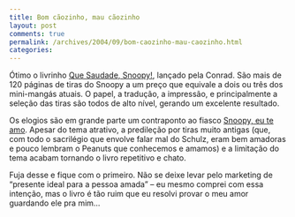```yaml
---
title: Bom cãozinho, mau cãozinho
layout: post
comments: true
permalink: /archives/2004/09/bom-caozinho-mau-caozinho.html
categories:
---
```

Ótimo o livrinho <a href="http://www.lojaconrad.com.br/produto.asp?id=257" >Que Saudade, Snoopy!</a>, lançado pela Conrad. São mais de 120 páginas de tiras do Snoopy a um preço que equivale a dois ou três dos mini-mangás atuais. O papel, a tradução, a impressão, e principalmente a seleção das tiras são todos de alto nível, gerando um excelente resultado.

<img src="//chester.me/img/blig/snoopyamo.jpg" border=0 alt="" align="left" border=1>Os elogios são em grande parte um contraponto ao fiasco <a href="http://www.omelete.com.br/quadrinhos/artigos/base\_para\_artigos.asp?artigo=2010" >Snoopy, eu te amo</a>. Apesar do tema atrativo, a predileção por tiras muito antigas (que, com todo o sacrilégio que envolve falar mal do Schulz, eram bem amadoras e pouco lembram o Peanuts que conhecemos e amamos) e a limitação do tema acabam tornando o livro repetitivo e chato.

Fuja desse e fique com o primeiro. Não se deixe levar pelo marketing de &#8220;presente ideal para a pessoa amada&#8221; &#8211; eu mesmo comprei com essa intenção, mas o livro é tão ruim que eu resolvi provar o meu amor guardando ele pra mim&#8230;
